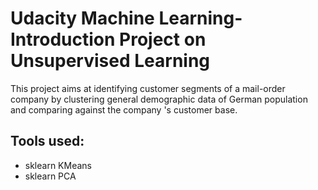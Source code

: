 # Udacity Machine Learning-Introduction Project on Unsupervised Learning
This project aims at identifying customer segments of a mail-order company by clustering general demographic data of German population and comparing against the company 's customer base.

## Tools used:
- sklearn KMeans
- sklearn PCA
